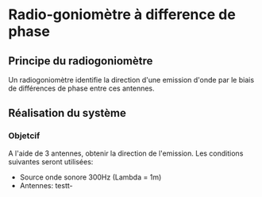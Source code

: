 # Radio-goniomètre à difference de phase
## Principe du radiogoniomètre
Un radiogoniomètre identifie la direction d'une emission d'onde par le biais de
différences de phase entre ces antennes.

## Réalisation du système

### Objetcif

A l'aide de 3 antennes, obtenir la direction de l'emission. Les conditions suivantes
seront utilisées:

+ Source onde sonore 300Hz (Lambda = 1m)
+ Antennes: 
testt-
